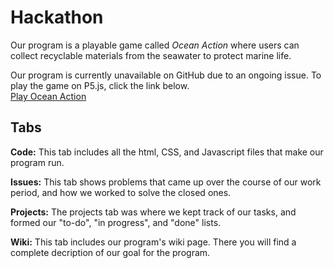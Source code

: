 # Hackathon

Our program is a playable game called *Ocean Action* where users can collect recyclable materials from the seawater to protect marine life.

Our program is currently unavailable on GitHub due to an ongoing issue. To play the game on P5.js, click the link below.  
[Play Ocean Action](https://editor.p5js.org/hwarn1/full/33fqKT34t)

## Tabs

**Code:** This tab includes all the html, CSS, and Javascript files that make our program run.

**Issues:** This tab shows problems that came up over the course of our work period, and how we worked to solve the closed ones.

**Projects:** The projects tab was where we kept track of our tasks, and formed our "to-do", "in progress", and "done" lists.

**Wiki:** This tab includes our program's wiki page. There you will find a complete decription of our goal for the program.
